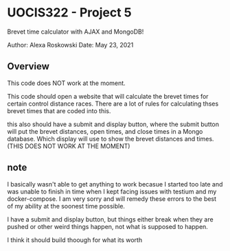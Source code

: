 # UOCIS322 - Project 5 #
Brevet time calculator with AJAX and MongoDB!

Author: Alexa Roskowski
Date: May 23, 2021

## Overview

This code does NOT work at the moment.

This code should open a website that will calculate the brevet times for 
certain control distance races. There are a lot of rules for calculating thses
brevet times that are coded into this. 

this also should have a submit and display button, where the submit button will
put the brevet distances, open times, and close times in a Mongo database.
 Which display will use to show the brevet distances and times. (THIS DOES
NOT WORK AT THE MOMENT)


## note

I basically wasn't able to get anything to work becasue I started too late and
was unable to finish in time when I kept facing issues with testium and my 
docker-compose. I am very sorry and will remedy these errors to the best of 
my ability at the soonest time possible.

I have a submit and display button, but things either break when they are pushed
or other weird things happen, not what is supposed to happen. 

I think it should build thoough for what its worth 
